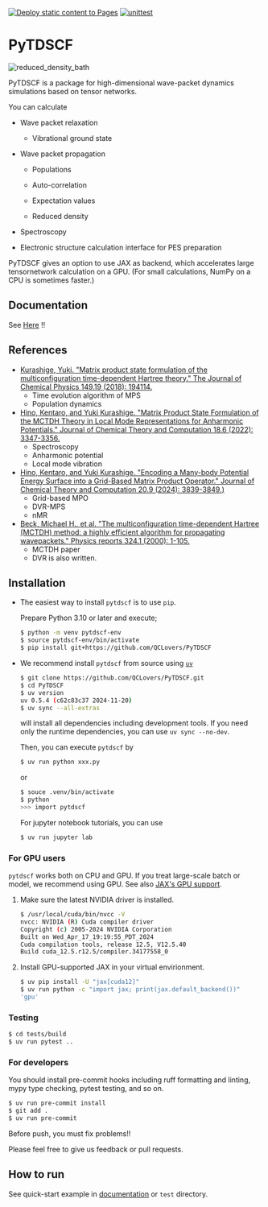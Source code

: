 [![Deploy static content to Pages](https://github.com/QCLovers/PyTDSCF/actions/workflows/static.yml/badge.svg)](https://github.com/QCLovers/PyTDSCF/actions/workflows/static.yml)
[![unittest](https://github.com/QCLovers/PyTDSCF/actions/workflows/unittest.yml/badge.svg)](https://github.com/QCLovers/PyTDSCF/actions/workflows/unittest.yml)
# PyTDSCF
![reduced_density_bath](https://github.com/user-attachments/assets/a0bf7f6c-0b43-48a5-8e2b-36bd5436fbde)





PyTDSCF is a package for high-dimensional wave-packet dynamics simulations based on tensor networks.

You can calculate
- Wave packet relaxation

  - Vibrational ground state

- Wave packet propagation

  - Populations

  - Auto-correlation

  - Expectation values

  - Reduced density

- Spectroscopy

- Electronic structure calculation interface for PES preparation

PyTDSCF gives an option to use JAX as backend, which accelerates large tensornetwork calculation on a GPU.
(For small calculations, NumPy on a CPU is sometimes faster.)

## Documentation
See [Here](https://qclovers.github.io/PyTDSCF/notebook/quick-start.html) !!

## References
- [Kurashige, Yuki. "Matrix product state formulation of the multiconfiguration time-dependent Hartree theory." The Journal of Chemical Physics 149.19 (2018): 194114.](https://aip.scitation.org/doi/abs/10.1063/1.5051498)
  - Time evolution algorithm of MPS
  - Population dynamics
- [Hino, Kentaro, and Yuki Kurashige. "Matrix Product State Formulation of the MCTDH Theory in Local Mode Representations for Anharmonic Potentials." Journal of Chemical Theory and Computation 18.6 (2022): 3347-3356.](https://pubs.acs.org/doi/abs/10.1021/acs.jctc.2c00243)
  - Spectroscopy
  - Anharmonic potential
  - Local mode vibration
- [Hino, Kentaro, and Yuki Kurashige. "Encoding a Many-body Potential Energy Surface into a Grid-Based Matrix Product Operator." Journal of Chemical Theory and Computation 20.9 (2024): 3839-3849.)](https://pubs.acs.org/doi/10.1021/acs.jctc.4c00046)
  - Grid-based MPO
  - DVR-MPS
  - nMR
- [Beck, Michael H., et al. "The multiconfiguration time-dependent Hartree (MCTDH) method: a highly efficient algorithm for propagating wavepackets." Physics reports 324.1 (2000): 1-105.](https://www.sciencedirect.com/science/article/pii/S0370157399000472)
  - MCTDH paper
  - DVR is also written.

## Installation

- The easiest way to install `pytdscf` is to use `pip`.

    Prepare Python 3.10 or later and execute;

    ```bash
    $ python -m venv pytdscf-env
    $ source pytdscf-env/bin/activate
    $ pip install git+https://github.com/QCLovers/PyTDSCF
    ```

- We recommend install `pytdscf` from source using [`uv`](https://docs.astral.sh/uv/)

    ```bash
    $ git clone https://github.com/QCLovers/PyTDSCF.git
    $ cd PyTDSCF
    $ uv version
    uv 0.5.4 (c62c83c37 2024-11-20)
    $ uv sync --all-extras
    ```
    will install all dependencies including development tools.
    If you need only the runtime dependencies, you can use `uv sync --no-dev`.

    Then, you can execute `pytdscf` by

    ```bash
    $ uv run python xxx.py
    ```
    or

    ```bash
    $ souce .venv/bin/activate
    $ python
    >>> import pytdscf
    ```

    For jupyter notebook tutorials, you can use

    ```bash
    $ uv run jupyter lab
    ```

### For GPU users

`pytdscf` works both on CPU and GPU.
If you treat large-scale batch or model, we recommend using GPU.
See also [JAX's GPU support](https://jax.readthedocs.io/en/latest/installation.html).

1. Make sure the latest NVIDIA driver is installed.

    ```bash
    $ /usr/local/cuda/bin/nvcc -V
    nvcc: NVIDIA (R) Cuda compiler driver
    Copyright (c) 2005-2024 NVIDIA Corporation
    Built on Wed_Apr_17_19:19:55_PDT_2024
    Cuda compilation tools, release 12.5, V12.5.40
    Build cuda_12.5.r12.5/compiler.34177558_0
    ```

2. Install GPU-supported JAX in your virtual envirionment.

    ```bash
    $ uv pip install -U "jax[cuda12]"
    $ uv run python -c "import jax; print(jax.default_backend())"
    'gpu'
    ```

### Testing

```bash
$ cd tests/build
$ uv run pytest ..
```


### For developers

You should install pre-commit hooks including ruff formatting and linting, mypy type checking, pytest testing, and so on.
```bash
$ uv run pre-commit install
$ git add .
$ uv run pre-commit
```
Before push, you must fix problems!!

Please feel free to give us feedback or pull requests.

## How to run
See quick-start example in [documentation](https://qclovers.github.io/PyTDSCF/notebook/quick-start.html)
or `test` directory.
